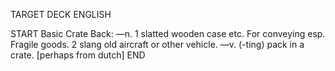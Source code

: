 TARGET DECK
ENGLISH

START
Basic
Crate
Back: —n. 1 slatted wooden case etc. For conveying esp. Fragile goods. 2 slang old aircraft or other vehicle. —v. (-ting) pack in a crate. [perhaps from dutch]
END
